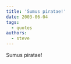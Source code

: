 ```yaml
---
title: 'Sumus piratae!'
date: 2003-06-04
tags:
  - quotes
authors:
  - steve
---
```


Sumus piratae!
